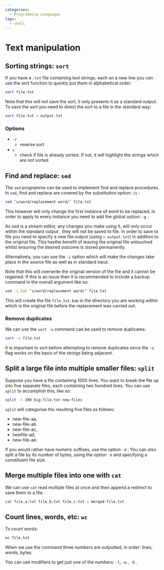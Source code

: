 ```yaml
---
categories:
  - Programming Languages
tags:
  - shell
---
```


# Text manipulation

## Sorting strings: `sort`

If you have a `.txt` file containing text strings, each on a new line you can use the sort function to quickly put them in alphabetical order:

```bash
sort file.txt
```

Note that this will not save the sort, it only presents it as a standard output. To save the sort you need to direct the sort to a file in the standard way:

```bash
sort file.txt > output.txt
```

### Options

- `-r`
  - reverse sort
- `c`
  - check if file is already sorted. If not, it will highlight the strings which are not sorted

## Find and replace: `sed`

The `sed` programme can be used to implement find and replace procedures. In `sed`, find and replace are covered by the substitution option: `/s` :

```bash
sed ‘s/word/replacement word/’ file.txt
```

This however will only change the first instance of word to be replaced, in order to apply to every instance you need to add the global option: `-g` .

As sed is a stream editor, any changes you make using it, will only occur within the standard output , they will not be saved to file. In order to save to file you need to specify a new file output (using `> output.txt`) in addition to the original file. This hasthe benefit of leaving the original file untouched whilst ensuring the desired outcome is stored permanently.

Alternatively, you can use the `-i` option which will make the changes take place in the source file as well as in standard input.

Note that this will overwrite the original version of the file and it cannot be regained. If this is an issue then it is recommended to include a backup command in the overall argument like so:

```bash
sed -i.bak ‘s/word/replacement word/’ file.txt
```

This will create the file `file.txt.bak` in the directory you are working within which is the original file before the replacement was carried out.

### Remove duplicates

We can use the `sort -u` command can be used to remove duplicates:

```bash
sort -u file.txt
```

It is important to sort before attempting to remove duplicates since the `-u` flag works on the basis of the strings being adjacent.

## Split a large file into multiple smaller files: `split`

Suppose you have a file containing 1000 lines. You want to break the file up into five separate files, each containing two hundred lines. You can use `split` to accomplish this, like so:

```bash
split -l 200 big-file.txt new-files
```

`split` will categorise the resulting five files as follows:

- new-file-aa,
- new-file-ab
- new-file-ac,
- newfile-ad,
- new-file-ae.

If you would rather have numeric suffixes, use the option `-d` . You can also split a file by its number of bytes, using the option `-b` and specifying a constituent file size.

## Merge multiple files into one with `cat`

We can use `cat` read multiple files at once and then append a redirect to save them to a file:

```bash
cat file_a.txt file_b.txt file_c.txt > merged-file.txt
```

## Count lines, words, etc: `wc`

To count words:

```bash
wc file.txt
```

When we use the command three numbers are outputted, in order: lines, words, bytes.

You can use modifiers to get just one of the numbers: `-l`, `-w` , `-b` .
